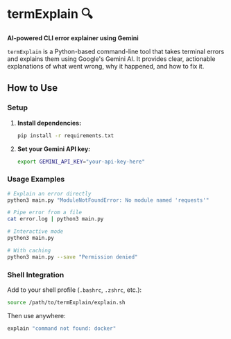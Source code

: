 # termExplain 🔍

**AI-powered CLI error explainer using Gemini**

`termExplain` is a Python-based command-line tool that takes terminal errors and explains them using Google's Gemini AI. It provides clear, actionable explanations of what went wrong, why it happened, and how to fix it.

## How to Use

### Setup
1. **Install dependencies:**
   ```bash
   pip install -r requirements.txt
   ```

2. **Set your Gemini API key:**
   ```bash
   export GEMINI_API_KEY="your-api-key-here"
   ```

### Usage Examples

```bash
# Explain an error directly
python3 main.py "ModuleNotFoundError: No module named 'requests'"

# Pipe error from a file
cat error.log | python3 main.py

# Interactive mode
python3 main.py

# With caching
python3 main.py --save "Permission denied"
```

### Shell Integration
Add to your shell profile (`.bashrc`, `.zshrc`, etc.):
```bash
source /path/to/termExplain/explain.sh
```

Then use anywhere:
```bash
explain "command not found: docker"
``` 